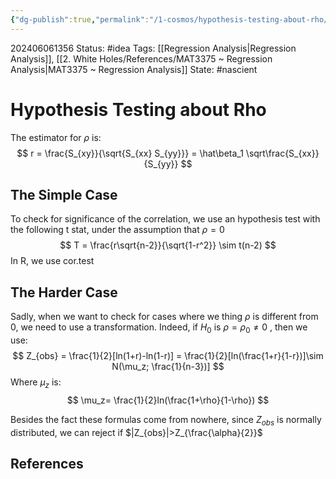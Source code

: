 ```yaml
---
{"dg-publish":true,"permalink":"/1-cosmos/hypothesis-testing-about-rho/","created":"2025-01-22T11:17:14.161-05:00","updated":"2024-06-07T21:20:50.404-04:00"}
---
```


202406061356
Status: #idea
Tags: [[Regression Analysis\|Regression Analysis]], [[2. White Holes/References/MAT3375 ~ Regression Analysis\|MAT3375 ~ Regression Analysis]]
State: #nascient
# Hypothesis Testing about Rho

The estimator for $\rho$ is:
$$
r = \frac{S_{xy}}{\sqrt{S_{xx} S_{yy}}} = \hat\beta_1 \sqrt\frac{S_{xx}}{S_{yy}}
$$

## The Simple Case
To check for significance of the correlation, we use an hypothesis test with the following t stat, under the assumption that $\rho=0$
$$
T = \frac{r\sqrt{n-2}}{\sqrt{1-r^2}} \sim t(n-2)
$$
In R, we use cor.test

## The Harder Case
Sadly, when we want to check for cases where we thing $\rho$ is different from $0$, we need to use a transformation. Indeed, if $H_0$ is $\rho=\rho_0 \ne 0$ , then we use:
$$
Z_{obs} = \frac{1}{2}[ln(1+r)-ln(1-r)] = \frac{1}{2}[ln(\frac{1+r}{1-r})]\sim N(\mu_z; \frac{1}{n-3})]
$$
Where $\mu_z$ is:
$$
\mu_z= \frac{1}{2}ln(\frac{1+\rho}{1-\rho})
$$

Besides the fact these formulas come from nowhere, since $Z_{obs}$ is normally distributed, we can reject if $|Z_{obs}|>Z_{\frac{\alpha}{2}}$ 
## References
